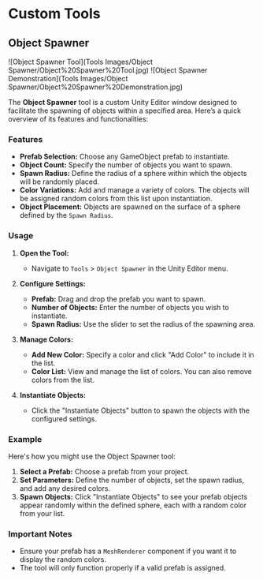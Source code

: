 # Custom Tools

## Object Spawner

![Object Spawner Tool](Tools Images/Object Spawner/Object%20Spawner%20Tool.jpg)
![Object Spawner Demonstration](Tools Images/Object Spawner/Object%20Spawner%20Demonstration.jpg)

The **Object Spawner** tool is a custom Unity Editor window designed to facilitate the spawning of objects within a specified area. Here’s a quick overview of its features and functionalities:

### Features

- **Prefab Selection:** Choose any GameObject prefab to instantiate.
- **Object Count:** Specify the number of objects you want to spawn.
- **Spawn Radius:** Define the radius of a sphere within which the objects will be randomly placed.
- **Color Variations:** Add and manage a variety of colors. The objects will be assigned random colors from this list upon instantiation.
- **Object Placement:** Objects are spawned on the surface of a sphere defined by the `Spawn Radius`.

### Usage

1. **Open the Tool:**
    - Navigate to `Tools` > `Object Spawner` in the Unity Editor menu.

2. **Configure Settings:**
    - **Prefab:** Drag and drop the prefab you want to spawn.
    - **Number of Objects:** Enter the number of objects you wish to instantiate.
    - **Spawn Radius:** Use the slider to set the radius of the spawning area.

3. **Manage Colors:**
    - **Add New Color:** Specify a color and click "Add Color" to include it in the list.
    - **Color List:** View and manage the list of colors. You can also remove colors from the list.

4. **Instantiate Objects:**
    - Click the "Instantiate Objects" button to spawn the objects with the configured settings.

### Example

Here's how you might use the Object Spawner tool:

1. **Select a Prefab:** Choose a prefab from your project.
2. **Set Parameters:** Define the number of objects, set the spawn radius, and add any desired colors.
3. **Spawn Objects:** Click "Instantiate Objects" to see your prefab objects appear randomly within the defined sphere, each with a random color from your list.

### Important Notes

- Ensure your prefab has a `MeshRenderer` component if you want it to display the random colors.
- The tool will only function properly if a valid prefab is assigned.
